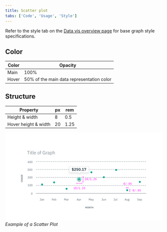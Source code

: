 ```yaml
---
title: Scatter plot
tabs: ['Code', 'Usage', 'Style']
---
```


Refer to the style tab on the [Data vis overview page](/data-visualization/overview/style) for base graph style specifications.

## Color

| Color | Opacity                                   |
| ----- | ----------------------------------------- |
| Main  | 100%                                      |
| Hover | 50% of the main data representation color |

## Structure

| Property             | px  | rem  |
| -------------------- | --- | ---- |
| Height & width       | 8   | 0.5  |
| Hover height & width | 20  | 1.25 |

![Scatter plot example](images/style-scatter-plot.png)
_Example of a Scatter Plot_
